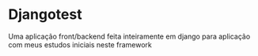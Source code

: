 # Djangotest

Uma aplicação front/backend feita inteiramente em django para aplicação com meus estudos iniciais neste framework
